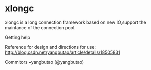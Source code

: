 xlongc
======
xlongc is a long connection framework based on new IO,support the maintance of the connection pool.


  Getting help


Reference for design and directions for use: http://blog.csdn.net/yangbutao/article/details/18505831


 Commitors
•yangbutao (@yangbutao)

